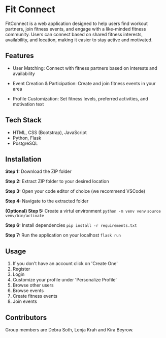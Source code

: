 # Fit Connect
FitConnect is a web application designed to help users find workout partners, join fitness events, and engage with a like-minded fitness community. Users can connect based on shared fitness interests, availability, and location, making it easier to stay active and motivated.

## Features
- User Matching: Connect with fitness partners based on interests and availability

- Event Creation & Participation: Create and join fitness events in your area

- Profile Customization: Set fitness levels, preferred activities, and motivation text

## Tech Stack
- HTML, CSS (Bootstrap), JavaScript
- Python, Flask
- PostgreSQL

## Installation

**Step 1:** Download the ZIP folder 

**Step 2:** Extract ZIP folder to your desired location

**Step 3:** Open your code editor of choice (we recommend VSCode)

**Step 4:** Navigate to the extracted folder

**(Optional) Step 5:** Create a virtul environment
`python -m venv venv`
`source venv/bin/activate`

**Step 6:** Install dependencies
`pip install -r requirements.txt`

**Step 7:** Run the application on your localhost
`flask run`

## Usage
1. If you don't have an account click on 'Create One'
2. Register
3. Login
4. Customize your profile under 'Personalize Profile'
5. Browse other users
6. Browse events
7. Create fitness events
8. Join events

## Contributors
Group members are Debra Soth, Lenja Krah and Kira Beyrow.
